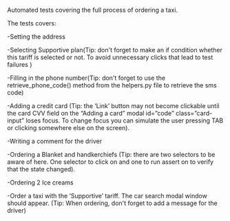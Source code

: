 Automated tests covering the full process of ordering a taxi. 

The tests covers:

-Setting the address

-Selecting Supportive plan(Tip: don't forget to make an if condition whether this tariff is selected or not. To avoid unnecessary clicks that lead to test failures )

-Filling in the phone number(Tip: don't forget to use the retrieve_phone_code() method from the helpers.py file to retrieve the sms code)

-Adding a credit card (Tip: the ‘Link’ button may not become clickable until the card CVV field on the “Adding a card” modal id=”code” class=”card-input” loses focus. To change focus you can simulate the user pressing TAB or clicking somewhere else on the screen).

-Writing a comment for the driver

-Ordering a Blanket and handkerchiefs (Tip: there are two selectors to be aware of here. One selector to click on and one to run assert on to verify that the state changed).

-Ordering 2 Ice creams

-Order a taxi with the ‘Supportive’ tariff. The car search modal window should appear. (Tip: When ordering, don't forget to add a message for the driver)
